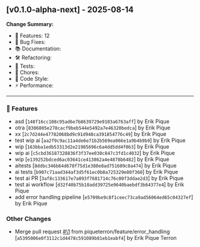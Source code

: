 ## [v0.1.0-alpha-next] - 2025-08-14

**Change Summary:**

- 🚀 Features: 12
- 🐛 Bug Fixes: 
- 📚 Documentation: 
- 🛠️ Refactoring: 
- 🧪 Tests: 
- 🔧 Chores: 
- 🎨 Code Style: 
- ⚡ Performance: 

---

### 🚀 Features

- asd
  [`148f16cc108c95ad6e7b8639729e9103a6763aff`] by Erik Pique
- otra
  [`8306805e278cacf9beb544e5492a7e46320bedca`] by Erik Pique
- xx
  [`2c7d244e47782068bd9c91d948ca391854776c49`] by Erik Pique
- test wip ai
  [`aa2f9c9ac11a4de6e71b2b569ea066e1a9b4b9b9`] by Erik Pique
- wip
  [`163bba1edb53313d2e21985696c6a4dd5dd4f0b3`] by Erik Pique
- wip ai
  [`c5cbd36187328836f3f37ee030c847c3fd1c4032`] by Erik Pique
- wip
  [`e139252bdced6ac03641ce413862a4e4878b6482`] by Erik Pique
- aitests
  [`8ddbc346b64d678f75d1e380e8ad751609c0a474`] by Erik Pique
- ai tests
  [`b907c71aad344af3d5f61ec0b8a725329e80f360`] by Erik Pique
- test ai PR
  [`3af8c133617e7a093f7681714c76c00f3ddae2d3`] by Erik Pique
- test ai workflow
  [`d32f40b75b10add39725e9640baebdf3b64377e4`] by Erik Pique
- add error handling pipeline
  [`e5709be9c8f1ceec73ca9ad56064ed65c04327ef`] by Erik Pique

### Other Changes

- Merge pull request [#\1](https://github.com/piqueterron/OtherMediator/issues/\1) from piqueterron/feature/error_handling
  [`a5395006e0f3112c1d4478c591089b81eb1eabf4`] by Erik Pique Terron

